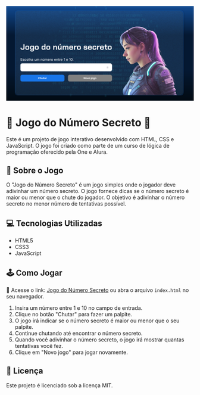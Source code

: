 <img src='./img/banner.png'> 

# 🎲 Jogo do Número Secreto 🎯

Este é um projeto de jogo interativo desenvolvido com HTML, CSS e JavaScript. O jogo foi criado como parte de um curso de lógica de programação oferecido pela One e Alura.

## 📖 Sobre o Jogo

O "Jogo do Número Secreto" é um jogo simples onde o jogador deve adivinhar um número secreto. O jogo fornece dicas se o número secreto é maior ou menor que o chute do jogador. O objetivo é adivinhar o número secreto no menor número de tentativas possível.

## 💻 Tecnologias Utilizadas

- HTML5
- CSS3
- JavaScript

## 🕹️ Como Jogar
🔗 Acesse o link: [Jogo do Número Secreto]() ou abra o arquivo `index.html` no seu navegador.

1. Insira um número entre 1 e 10 no campo de entrada.
2. Clique no botão "Chutar" para fazer um palpite.
3. O jogo irá indicar se o número secreto é maior ou menor que o seu palpite.
4. Continue chutando até encontrar o número secreto.
5. Quando você adivinhar o número secreto, o jogo irá mostrar quantas tentativas você fez.
6. Clique em "Novo jogo" para jogar novamente.

## 📄 Licença

Este projeto é licenciado sob a licença MIT.